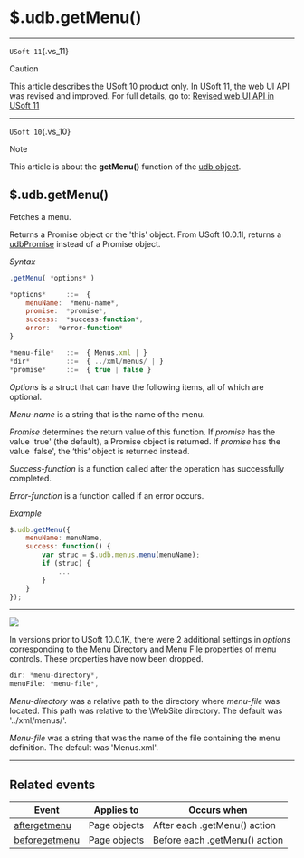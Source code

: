 # $.udb.getMenu()



----

`USoft 11`{.vs_11}

> [!CAUTION]
> This article describes the USoft 10 product only.
> In USoft 11, the web UI API was revised and improved. For full details, go to:
> [Revised web UI API in USoft 11](/docs/Web%20and%20app%20UIs/UDB%20udb/Revised%20web%20UI%20API%20in%20USoft%2011.md)

----

`USoft 10`{.vs_10}

> [!NOTE]
> This article is about the **getMenu()** function of the [udb object](/docs/Web%20and%20app%20UIs/UDB%20udb).

## **$.udb.getMenu()**

Fetches a menu.

Returns a Promise object or the 'this' object. From USoft 10.0.1I, returns a [udbPromise](/docs/Web%20and%20app%20UIs/JavaScript/Promises%20for%20asynchronous%20Javascript.md) instead of a Promise object.

*Syntax*

```js
.getMenu( *options* )

*options*     ::=  {
    menuName:  *menu-name*,
    promise:  *promise*,
    success:  *success-function*,
    error:  *error-function*
}

*menu-file*   ::=  { Menus.xml | }
*dir*         ::=  { ../xml/menus/ | }
*promise*     ::=  { true | false }
```

*Options* is a struct that can have the following items, all of which are optional.

*Menu-name* is a string that is the name of the menu.

*Promise* determines the return value of this function. If *promise* has the value 'true' (the default), a Promise object is returned. If *promise* has the value 'false', the ‘this’ object is returned instead.

*Success-function* is a function called after the operation has successfully completed.

*Error-function* is a function called if an error occurs.

*Example*

```js
$.udb.getMenu({
    menuName: menuName,
    success: function() {
        var struc = $.udb.menus.menu(menuName);
        if (struc) {
            ...
        }
    }
});
```

----

![](/api/Web%20and%20app%20UIs/UDB%20udb/assets/9be3e3b0-aec6-450a-a323-058b41bffda3.png)



In versions prior to USoft 10.0.1K, there were 2 additional settings in *options* corresponding to the Menu Directory and Menu File properties of menu controls. These properties have now been dropped.

```js
dir: *menu-directory*,
menuFile: *menu-file*,

```

*Menu-directory* was a relative path to the directory where *menu-file* was located. This path was relative to the \\WebSite directory. The default was '../xml/menus/'.

*Menu-file* was a string that was the name of the file containing the menu definition. The default was 'Menus.xml'.

----

## Related events

|**Event**|**Applies to**|**Occurs when**|
|--------|--------|--------|
|[aftergetmenu](/docs/Web%20and%20app%20UIs/UDB%20Events/aftergetmenu.md)|Page objects|After each .getMenu() action|
|[beforegetmenu](/docs/Web%20and%20app%20UIs/UDB%20Events/beforegetmenu.md)|Page objects|Before each .getMenu() action|



 